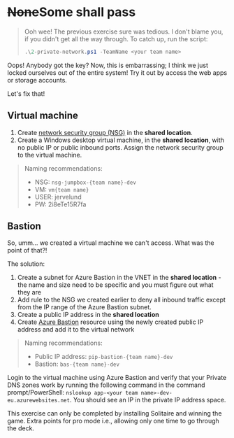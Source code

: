 <!-- markdownlint-disable MD033 -->
# <strike>None</strike>Some shall pass
<!-- markdownlint-enable MD033 -->

> Ooh wee! The previous exercise sure was tedious. I don't blame you, if you didn't get all the way through. To catch up, run the script:
>
> ```ps1
> .\2-private-network.ps1 -TeamName <your team name>
> ```

Oops! Anybody got the key? Now, this is embarrassing; I think we just locked ourselves out of the entire system! Try it out by access the web apps or storage accounts.

Let's fix that!

## Virtual machine

1. Create [network security group (NSG)](https://learn.microsoft.com/azure/virtual-network/network-security-groups-overview) in the **shared location**.
1. Create a Windows desktop virtual machine, in the **shared location**, with no public IP or public inbound ports. Assign the network security group to the virtual machine.

> Naming recommendations:
>
> * NSG: `nsg-jumpbox-{team name}-dev`
> * VM: `vm{team name}`
> * USER: jervelund
> * PW: 2i8eTe15R7fa

## Bastion

So, umm... we created a virtual machine we can't access. What was the point of that?!

The solution:

1. Create a subnet for Azure Bastion in the VNET in the **shared location** - the name and size need to be specific and you must figure out what they are
1. Add rule to the NSG we created earlier to deny all inbound traffic except from the IP range of the Azure Bastion subnet.
1. Create a public IP address in the **shared location**
1. Create [Azure Bastion](https://learn.microsoft.com/azure/bastion/bastion-overview) resource using the newly created public IP address and add it to the virtual network

> Naming recommendations:
>
> * Public IP address: `pip-bastion-{team name}-dev`
> * Bastion: `bas-{team name}-dev`

Login to the virtual machine using Azure Bastion and verify that your Private DNS zones work by running the following command in the command prompt/PowerShell: `nslookup app-<your team name>-dev-eu.azurewebsites.net`. You should see an IP in the private IP address space.

This exercise can only be completed by installing Solitaire and winning the game. Extra points for pro mode i.e., allowing only one time to go through the deck.
